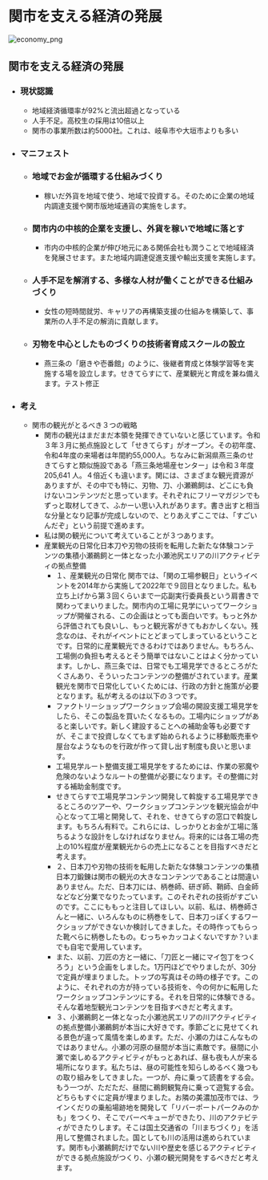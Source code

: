 # 関市を支える経済の発展

![economy_png](./../images/manifest_slides/economy_v1.0.png)

## 関市を支える経済の発展

- ### 現状認識
    - 地域経済循環率が92%と流出超過となっている
    - 人手不足。高校生の採用は10倍以上
    - 関市の事業所数は約5000社。これは、岐阜市や大垣市よりも多い
- ### マニフェスト
    - ### 地域でお金が循環する仕組みづくり
        - 稼いだ外貨を地域で使う、地域で投資する。そのために企業の地域内調達支援や関市版地域通貨の実施をします。
    - ### 関市内の中核的企業を支援し、外貨を稼いで地域に落とす
        - 市内の中核的企業が伸び地元にある関係会社も潤うことで地域経済を発展させます。また地域内調達促進支援や輸出支援を実施します。
    - ### 人手不足を解消する、多様な人材が働くことができる仕組みづくり
        - 女性の短時間就労、キャリアの再構築支援の仕組みを構築して、事業所の人手不足の解消に貢献します。
    - ### 刃物を中心としたものづくりの技術者育成スクールの設立
        - 燕三条の「磨きや壱番館」のように、後継者育成と体験学習等を実施する場を設立します。せきてらすにて、産業観光と育成を兼ね備えます。テスト修正
- ### 考え
    - 関市の観光がとるべき３つの戦略
        - 関市の観光はまだまだ本領を発揮できていないと感じています。令和３年３月に拠点施設として「せきてらす」がオープン。その初年度、令和4年度の来場者は年間約55,000人。ちなみに新潟県燕三条のせきてらすと類似施設である「燕三条地場産センター」は令和３年度205,641 人。４倍近くも違います。関には、さまざまな観光資源がありますが、その中でも特に、刃物、刀、小瀬鵜飼は、どこにも負けないコンテンツだと思っています。それぞれにフリーマガジンでもずっと取材してきて、ふかーい思い入れがあります。書き出すと相当な分量となり記事が完成しないので、とりあえずここでは、「すごいんだぞ」という前提で進めます。
        - 私は関の観光について考えていることが３つあります。
        - 産業観光の日常化日本刀や刃物の技術を転用した新たな体験コンテンツの集積小瀬鵜飼と一体となった小瀬池尻エリアの川アクティビティの拠点整備
            - １、産業観光の日常化
            関市では、「関の工場参観日」というイベントを2014年から実施して2022年で９回目となりました。私も立ち上げから第３回くらいまで一応副実行委員長という肩書きで関わってまいりました。関市内の工場に見学にいってワークショップが開催される、この企画はとっても面白いです。もっと外から評価されても良いし、もっと観光客がきてもおかしくない。残念なのは、それがイベントにとどまってしまっているということです。日常的に産業観光できるわけではありません。もちろん、工場側の負担も考えるとそう簡単ではないことはよく分かっています。しかし、燕三条では、日常でも工場見学できるところがたくさんあり、そういったコンテンツの整備がされています。産業観光を関市で日常化していくためには、行政の方針と施策が必要となります。私が考えるのは以下の３つです。
            - ファクトリーショップワークショップ会場の開設支援工場見学をしたら、そこの製品を買いたくなるもの。工場内にショップがあると楽しいです。新しく建設することへの補助金等も必要ですが、そこまで投資しなくてもまず始められるように移動販売車や屋台なようなものを行政が作って貸し出す制度も良いと思います。
            - 工場見学ルート整備支援工場見学をするためには、作業の邪魔や危険のないようなルートの整備が必要になります。その整備に対する補助金制度です。
            - せきてらすで工場見学コンテンツ開発して斡旋する工場見学できるところのツアーや、ワークショップコンテンツを観光協会が中心となって工場と開発して、それを、せきてらすの窓口で斡旋します。もちろん有料で。これらには、しっかりとお金が工場に落ちるような設計をしなければなりません。将来的には各工場の売上の10%程度が産業観光からの売上になることを目指すべきだと考えます。
            - ２、日本刀や刃物の技術を転用した新たな体験コンテンツの集積日本刀鍛錬は関市の観光の大きなコンテンツであることは間違いありません。ただ、日本刀には、柄巻師、研ぎ師、鞘師、白金師などなど分業でなりたっています。このそれぞれの技術がすごいのです。ここにももっと注目してほしい。以前、私は、柄巻師さんと一緒に、いろんなものに柄巻をして、日本刀っぽくするワークショップができないか検討してきました。その時作ってもらった靴べらに柄巻したもの。むっちゃカッコよくないですか？いまでも自宅で愛用しています。
            - また、以前、刀匠の方と一緒に、「刀匠と一緒にマイ包丁をつくろう」という企画をしました。1万円ほどでやりましたが、30分で定員が埋まりました。トップの写真はその時の様子です。このように、それぞれの方が持っている技術を、今の何かに転用したワークショップコンテンツにする。それを日常的に体験できる。そんな着地型観光コンテンツを目指すべきだと考えます。
            - ３、小瀬鵜飼と一体となった小瀬池尻エリアの川アクティビティの拠点整備小瀬鵜飼が本当に大好きです。季節ごとに見せてくれる景色が違って風情を楽しめます。ただ、小瀬の力はこんなものではありません。小瀬の河原の昼間が本当に素敵です。昼間に小瀬で楽しめるアクティビティがもっとあれば、昼も夜も人が来る場所になります。私たちは、昼の可能性を知らしめるべく幾つもの取り組みをしてきました。一つが、舟に乗って読書をする会。もう一つが、ただただ、昼間に鵜飼観覧舟に乗って遊覧する会。どちらもすぐに定員が埋まりました。お隣の美濃加茂市では、ラインくだりの乗船場跡地を開発して「リバーポートパークみのかも」をつくり、そこでバーベキューができたり、川のアクテビティができたりします。そこは国土交通省の「川まちづくり」を活用して整備されました。国としても川の活用は進められています。関市も小瀬鵜飼だけでない川や歴史を感じるアクティビティができる拠点施設がつくり、小瀬の観光開発をするべきだと考えます。
